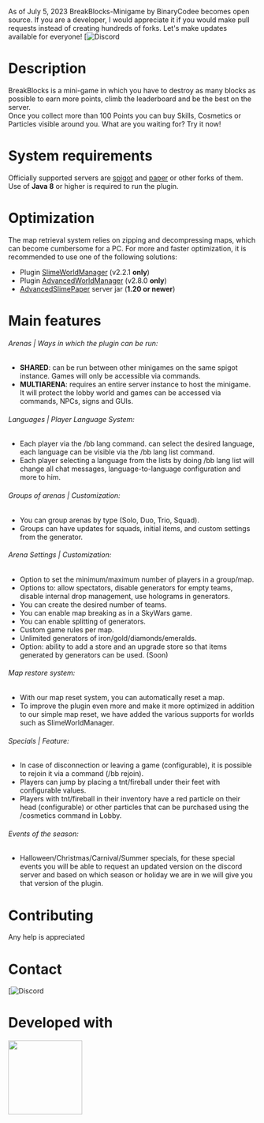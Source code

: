 As of July 5, 2023 BreakBlocks-Minigame by BinaryCodee becomes open source. If you are a developer, I would appreciate it if you would make pull requests instead of creating hundreds of forks. Let's make updates available for everyone!
[![Discord](https://discord.gg/urxqAjwtyj)

# Description
BreakBlocks is a mini-game in which you have to destroy as many blocks as possible to earn more points, climb the leaderboard and be the best on the server.  
Once you collect more than 100 Points you can buy Skills, Cosmetics or Particles visible around you.
What are you waiting for? Try it now!

# System requirements
Officially supported servers are [spigot](https://www.spigotmc.org/) and [paper](https://papermc.io/) or other forks of them.
Use of **Java 8** or higher is required to run the plugin.

# Optimization
The map retrieval system relies on zipping and decompressing maps, which can become cumbersome for a PC.
For more and faster optimization, it is recommended to use one of the following solutions:
- Plugin [SlimeWorldManager](https://www.spigotmc.org/resources/slimeworldmanager.69974/) (v2.2.1 **only**)
- Plugin [AdvancedWorldManager](https://www.spigotmc.org/resources/advanced-slimeworldmanager.87209/) (v2.8.0 **only**)
- [AdvancedSlimePaper](https://github.com/InfernalSuite/AdvancedSlimePaper) server jar (**1.20 or newer**)

# Main features

###### Arenas | Ways in which the plugin can be run:
- **SHARED**: can be run between other minigames on the same spigot instance. Games will only be accessible via commands.
- **MULTIARENA**: requires an entire server instance to host the minigame. It will protect the lobby world and games can be accessed via commands, NPCs, signs and GUIs.

###### Languages | Player Language System:
- Each player via the /bb lang <language> command.
can select the desired language, each language can be visible via the /bb lang list command.
- Each player selecting a language from the lists by doing /bb lang list
will change all chat messages, language-to-language configuration and more to him.

###### Groups of arenas | Customization:
- You can group arenas by type (Solo, Duo, Trio, Squad).
- Groups can have updates for squads, initial items, and custom settings from the generator.

###### Arena Settings | Customization:
- Option to set the minimum/maximum number of players in a group/map.
- Options to: allow spectators, disable generators for empty teams, disable internal drop management, use holograms in generators.
- You can create the desired number of teams.
- You can enable map breaking as in a SkyWars game.
- You can enable splitting of generators.
- Custom game rules per map.
- Unlimited generators of iron/gold/diamonds/emeralds.
- Option: ability to add a store and an upgrade store so that items generated by generators can be used. (Soon)

###### Map restore system:
- With our map reset system, you can automatically reset a map.
- To improve the plugin even more and make it more optimized in addition to our simple map reset, we have added the various supports for worlds such as SlimeWorldManager.

###### Specials | Feature:
- In case of disconnection or leaving a game (configurable), it is possible to rejoin it via a command (/bb rejoin).
- Players can jump by placing a tnt/fireball under their feet with configurable values.
- Players with tnt/fireball in their inventory have a red particle on their head (configurable) or other particles that can be purchased using the /cosmetics command in Lobby.

###### Events of the season:
- Halloween/Christmas/Carnival/Summer specials, for these special events you will be able to request an updated version on the discord server and based on which season or holiday we are in we will give you that version of the plugin.

# Contributing
Any help is appreciated

# Contact
[![Discord](https://discord.gg/urxqAjwtyj)

# Developed with
[<img src="https://user-images.githubusercontent.com/21148213/121807008-8ffc6700-cc52-11eb-96a7-2f6f260f8fda.png" alt="" width="150">](https://www.jetbrains.com)
